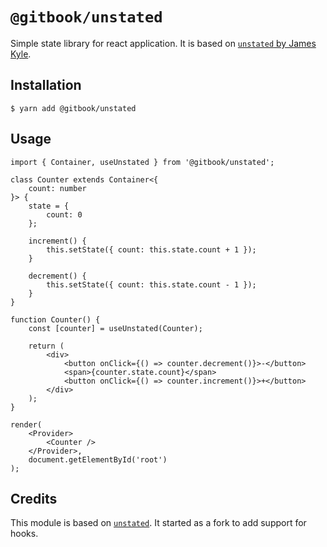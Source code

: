 # `@gitbook/unstated`

Simple state library for react application. It is based on [`unstated` by James Kyle](https://github.com/jamiebuilds/unstated).

## Installation

```
$ yarn add @gitbook/unstated
```

## Usage

```tsx
import { Container, useUnstated } from '@gitbook/unstated';

class Counter extends Container<{
    count: number
}> {
    state = {
        count: 0
    };

    increment() {
        this.setState({ count: this.state.count + 1 });
    }

    decrement() {
        this.setState({ count: this.state.count - 1 });
    }
}

function Counter() {
    const [counter] = useUnstated(Counter);

    return (
        <div>
            <button onClick={() => counter.decrement()}>-</button>
            <span>{counter.state.count}</span>
            <button onClick={() => counter.increment()}>+</button>
        </div>
    );
}

render(
    <Provider>
        <Counter />
    </Provider>,
    document.getElementById('root')
);
```

## Credits

This module is based on [`unstated`](https://github.com/jamiebuilds/unstated). It started as a fork to add support for hooks.